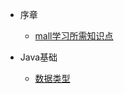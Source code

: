 - 序章
  
  - [mall学习所需知识点](foreword/mall_foreword_02.md)
  
    
  
- Java基础
  - [数据类型](java/data_type.md) 	
  
    

